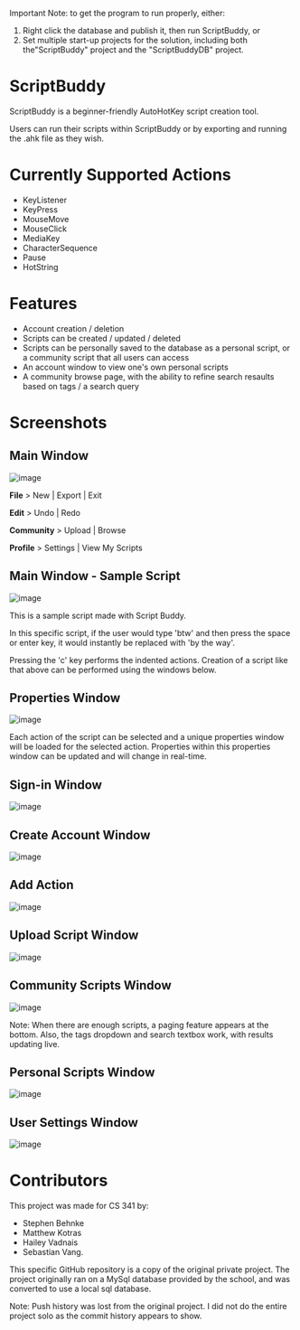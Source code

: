 Important Note: to get the program to run properly, either:
1) Right click the database and publish it, then run ScriptBuddy, or
2) Set multiple start-up projects for the solution, including both the"ScriptBuddy" project and the "ScriptBuddyDB" project.

# ScriptBuddy
ScriptBuddy is a beginner-friendly AutoHotKey script creation tool. 

Users can run their scripts within ScriptBuddy or by exporting and running the .ahk file as they wish.

# Currently Supported Actions
- KeyListener
- KeyPress
- MouseMove
- MouseClick
- MediaKey
- CharacterSequence
- Pause
- HotString

# Features
- Account creation / deletion
- Scripts can be created / updated / deleted
- Scripts can be personally saved to the database as a personal script, or a community script that all users can access
- An account window to view one's own personal scripts
- A community browse page, with the ability to refine search resaults based on tags / a search query

# Screenshots

<h2>Main Window</h2>

![image](https://user-images.githubusercontent.com/76532502/146663867-951d32ef-4832-4ae7-b1df-259894a48cc9.png)

**File** > New | Export | Exit

**Edit** > Undo | Redo

**Community** > Upload | Browse

**Profile** > Settings | View My Scripts

<h2>Main Window - Sample Script</h2>

![image](https://user-images.githubusercontent.com/76532502/146664088-aedd56fb-546e-4a8d-a6ac-834f47a3056e.png)

This is a sample script made with Script Buddy. 

In this specific script, if the user would type 'btw' and then press the space or enter key, it would instantly be replaced with 'by the way'. 

Pressing the 'c' key performs the indented actions. Creation of a script like that above can be performed using the windows below.

<h2>Properties Window</h2>

![image](https://user-images.githubusercontent.com/76532502/146664790-5c9a8548-976c-4734-84f4-d05fbb86df84.png)

Each action of the script can be selected and a unique properties window will be loaded for the selected action. Properties within this properties window can be updated and will change in real-time.

<h2>Sign-in Window</h2>

![image](https://user-images.githubusercontent.com/76532502/146663873-bb85cabe-218f-4c94-8c1e-ddadcba1aca4.png)

<h2>Create Account Window</h2>

![image](https://user-images.githubusercontent.com/76532502/146663888-172bfe63-9024-474d-9686-8307742f7040.png)

<h2>Add Action</h2>

![image](https://user-images.githubusercontent.com/76532502/146664004-5dcb490d-2d1c-4b31-b17e-a86510f4aa76.png)

<h2>Upload Script Window</h2>

![image](https://user-images.githubusercontent.com/76532502/146664237-f1c5faf7-a86a-400c-94e9-741608ed6290.png)

<h2>Community Scripts Window</h2>

![image](https://user-images.githubusercontent.com/76532502/146664641-f1e8c476-3e0f-4d56-8957-b876e48e5f4c.png)

Note: When there are enough scripts, a paging feature appears at the bottom. Also, the tags dropdown and search textbox work, with results updating live.

<h2>Personal Scripts Window</h2>

![image](https://user-images.githubusercontent.com/76532502/146664677-a1a97033-a497-43a1-8bd0-fa8e2e455122.png)

<h2>User Settings Window</h2>

![image](https://user-images.githubusercontent.com/76532502/146664687-02ac7a0b-eeb3-4b56-8443-aa083d0f840b.png)

# Contributors
This project was made for CS 341 by:
- Stephen Behnke
- Matthew Kotras
- Hailey Vadnais
- Sebastian Vang.

This specific GitHub repository is a copy of the original private project.
The project originally ran on a MySql database provided by the school, and was converted to use a local sql database.

Note: Push history was lost from the original project. I did not do the entire project solo as the commit history appears to show.
